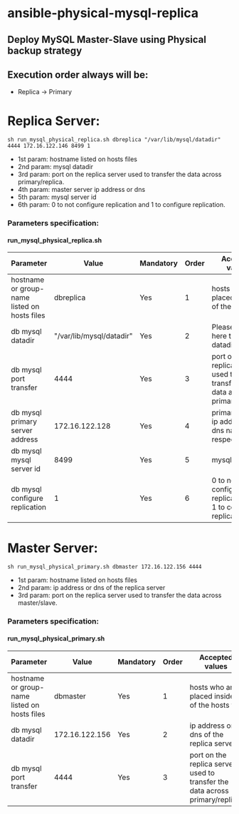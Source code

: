 # ansible-physical-mysql-replica
## Deploy MySQL Master-Slave using Physical backup strategy

## Execution order always will be:
* Replica -> Primary

# Replica Server:
```
sh run_mysql_physical_replica.sh dbreplica "/var/lib/mysql/datadir" 4444 172.16.122.146 8499 1
```
* 1st param: hostname listed on hosts files
* 2nd param: mysql datadir
* 3rd param: port on the replica server used to transfer the data across primary/replica.
* 4th param: master server ip address or dns
* 5th param: mysql server id
* 6th param: 0 to not configure replication and 1 to configure replication.

### Parameters specification:
#### run_mysql_physical_replica.sh
Parameter    | Value           | Mandatory   | Order        | Accepted values
------------ | ------------- | ------------- | ------------- | -------------
hostname or group-name listed on hosts files | dbreplica | Yes | 1 | hosts who are placed inside of the hosts file
db mysql datadir | "/var/lib/mysql/datadir" | Yes | 2 | Please inform here the mysql datadir
db mysql port transfer | 4444 | Yes | 3 | port on the replica server used to transfer the data across primary/replica.
db mysql primary server address | 172.16.122.128 | Yes | 4 | primary server ip address or dns name respective
db mysql mysql server id | 8499 | Yes | 5 | mysql server id
db mysql configure replication | 1 | Yes | 6 | 0 to not configure replication and 1 to configure replication.

# Master Server:
```
sh run_mysql_physical_primary.sh dbmaster 172.16.122.156 4444
```

* 1st param: hostname listed on hosts files
* 2nd param: ip address or dns of the replica server
* 3rd param: port on the replica server used to transfer the data across master/slave.

### Parameters specification:
#### run_mysql_physical_primary.sh
Parameter    | Value           | Mandatory   | Order        | Accepted values
------------ | ------------- | ------------- | ------------- | -------------
hostname or group-name listed on hosts files | dbmaster | Yes | 1 | hosts who are placed inside of the hosts file
db mysql datadir | 172.16.122.156 | Yes | 2 | ip address or dns of the replica server
db mysql port transfer | 4444 | Yes | 3 | port on the replica server used to transfer the data across primary/replica.
